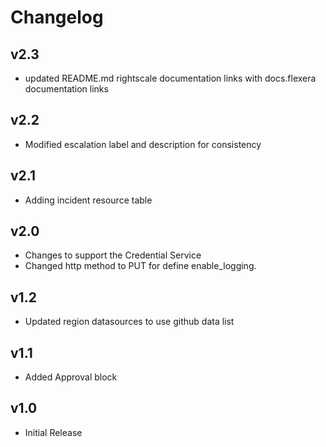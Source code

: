 # Changelog

## v2.3

- updated README.md rightscale documentation links with docs.flexera documentation links

## v2.2

- Modified escalation label and description for consistency

## v2.1

- Adding incident resource table

## v2.0

- Changes to support the Credential Service
- Changed http method to PUT for define enable_logging.

## v1.2

- Updated region datasources to use github data list

## v1.1

- Added Approval block

## v1.0

- Initial Release
